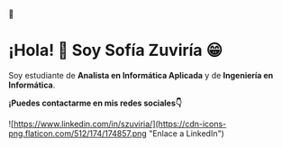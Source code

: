 👋
# ¡Hola! 👋 Soy Sofía Zuviría :grin:

Soy estudiante de **Analista en Informática Aplicada** y de **Ingeniería en Informática**.

**¡Puedes contactarme en mis redes sociales👇**

![https://www.linkedin.com/in/szuviria/](https://cdn-icons-png.flaticon.com/512/174/174857.png "Enlace a LinkedIn")


<!--
**szuviria/szuviria** is a ✨ _special_ ✨ repository because its `README.md` (this file) appears on your GitHub profile.

Here are some ideas to get you started:

- 🔭 I’m currently working on ...
- 🌱 I’m currently learning ...
- 👯 I’m looking to collaborate on ...
- 🤔 I’m looking for help with ...
- 💬 Ask me about ...
- 📫 How to reach me: ...
- 😄 Pronouns: ...
- ⚡ Fun fact: ...
-->
